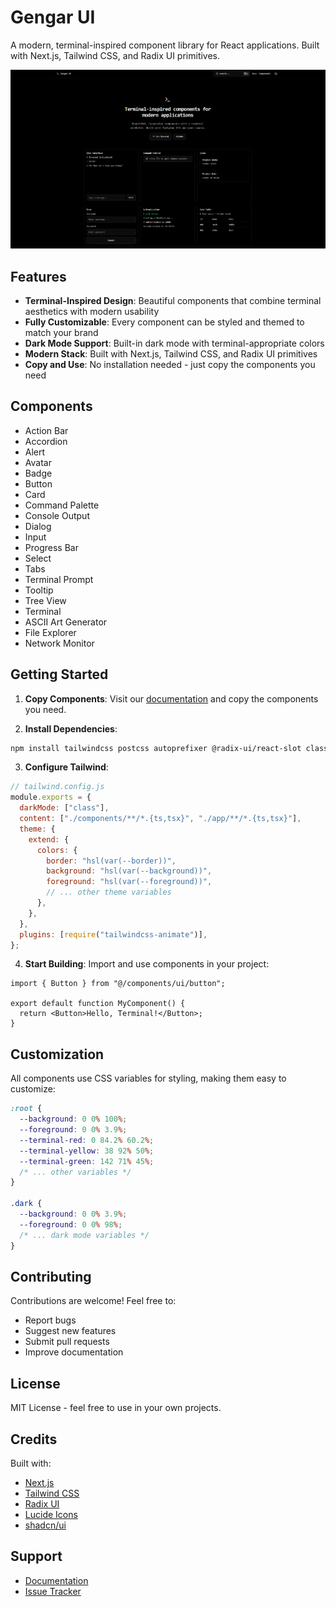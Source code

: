 # Gengar UI

A modern, terminal-inspired component library for React applications. Built with Next.js, Tailwind CSS, and Radix UI primitives.

![Terminal Style](/public/preview.png)

## Features

- **Terminal-Inspired Design**: Beautiful components that combine terminal aesthetics with modern usability
- **Fully Customizable**: Every component can be styled and themed to match your brand
- **Dark Mode Support**: Built-in dark mode with terminal-appropriate colors
- **Modern Stack**: Built with Next.js, Tailwind CSS, and Radix UI primitives
- **Copy and Use**: No installation needed - just copy the components you need

## Components

- Action Bar
- Accordion
- Alert
- Avatar
- Badge
- Button
- Card
- Command Palette
- Console Output
- Dialog
- Input
- Progress Bar
- Select
- Tabs
- Terminal Prompt
- Tooltip
- Tree View
- Terminal
- ASCII Art Generator
- File Explorer
- Network Monitor

## Getting Started

1. **Copy Components**: Visit our [documentation](https://github.com/dancer/gengar) and copy the components you need.

2. **Install Dependencies**:

```bash
npm install tailwindcss postcss autoprefixer @radix-ui/react-slot class-variance-authority clsx tailwind-merge lucide-react
```

3. **Configure Tailwind**:

```js
// tailwind.config.js
module.exports = {
  darkMode: ["class"],
  content: ["./components/**/*.{ts,tsx}", "./app/**/*.{ts,tsx}"],
  theme: {
    extend: {
      colors: {
        border: "hsl(var(--border))",
        background: "hsl(var(--background))",
        foreground: "hsl(var(--foreground))",
        // ... other theme variables
      },
    },
  },
  plugins: [require("tailwindcss-animate")],
};
```

4. **Start Building**: Import and use components in your project:

```tsx
import { Button } from "@/components/ui/button";

export default function MyComponent() {
  return <Button>Hello, Terminal!</Button>;
}
```

## Customization

All components use CSS variables for styling, making them easy to customize:

```css
:root {
  --background: 0 0% 100%;
  --foreground: 0 0% 3.9%;
  --terminal-red: 0 84.2% 60.2%;
  --terminal-yellow: 38 92% 50%;
  --terminal-green: 142 71% 45%;
  /* ... other variables */
}

.dark {
  --background: 0 0% 3.9%;
  --foreground: 0 0% 98%;
  /* ... dark mode variables */
}
```

## Contributing

Contributions are welcome! Feel free to:

- Report bugs
- Suggest new features
- Submit pull requests
- Improve documentation

## License

MIT License - feel free to use in your own projects.

## Credits

Built with:

- [Next.js](https://nextjs.org)
- [Tailwind CSS](https://tailwindcss.com)
- [Radix UI](https://www.radix-ui.com)
- [Lucide Icons](https://lucide.dev)
- [shadcn/ui](https://ui.shadcn.com)

## Support

- [Documentation](https://github.com/dancer/gengar)
- [Issue Tracker](https://github.com/dancer/gengar/issues)
